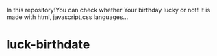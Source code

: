 In this repository!You can check whether Your birthday lucky or not!
It is made with html, javascript,css languages...


# luck-birthdate

